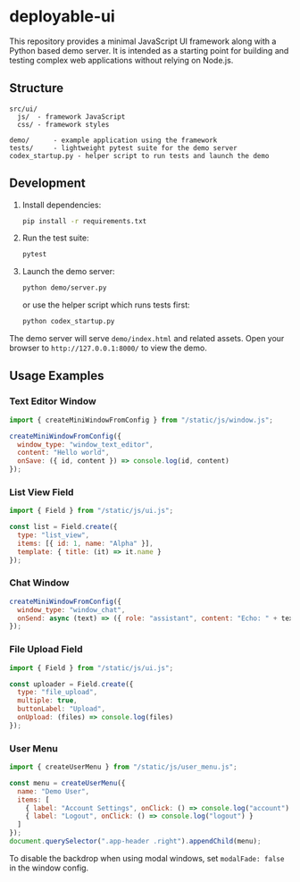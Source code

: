 # deployable-ui

This repository provides a minimal JavaScript UI framework along with a Python
based demo server. It is intended as a starting point for building and testing
complex web applications without relying on Node.js.

## Structure

```
src/ui/
  js/  - framework JavaScript
  css/ - framework styles

demo/      - example application using the framework
tests/     - lightweight pytest suite for the demo server
codex_startup.py - helper script to run tests and launch the demo
```

## Development

1. Install dependencies:

   ```bash
   pip install -r requirements.txt
   ```

2. Run the test suite:

   ```bash
   pytest
   ```

3. Launch the demo server:

   ```bash
   python demo/server.py
   ```

   or use the helper script which runs tests first:

   ```bash
   python codex_startup.py
   ```

The demo server will serve `demo/index.html` and related assets. Open your
browser to `http://127.0.0.1:8000/` to view the demo.

## Usage Examples

### Text Editor Window

```js
import { createMiniWindowFromConfig } from "/static/js/window.js";

createMiniWindowFromConfig({
  window_type: "window_text_editor",
  content: "Hello world",
  onSave: ({ id, content }) => console.log(id, content)
});
```

### List View Field

```js
import { Field } from "/static/js/ui.js";

const list = Field.create({
  type: "list_view",
  items: [{ id: 1, name: "Alpha" }],
  template: { title: (it) => it.name }
});
```

### Chat Window

```js
createMiniWindowFromConfig({
  window_type: "window_chat",
  onSend: async (text) => ({ role: "assistant", content: "Echo: " + text })
});
```

### File Upload Field

```js
import { Field } from "/static/js/ui.js";

const uploader = Field.create({
  type: "file_upload",
  multiple: true,
  buttonLabel: "Upload",
  onUpload: (files) => console.log(files)
});
```

### User Menu

```js
import { createUserMenu } from "/static/js/user_menu.js";

const menu = createUserMenu({
  name: "Demo User",
  items: [
    { label: "Account Settings", onClick: () => console.log("account") },
    { label: "Logout", onClick: () => console.log("logout") }
  ]
});
document.querySelector(".app-header .right").appendChild(menu);
```

To disable the backdrop when using modal windows, set `modalFade: false` in the window config.
